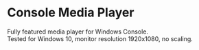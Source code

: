 # Console Media Player

Fully featured media player for Windows Console.\
Tested for Windows 10, monitor resolution 1920x1080, no scaling.
